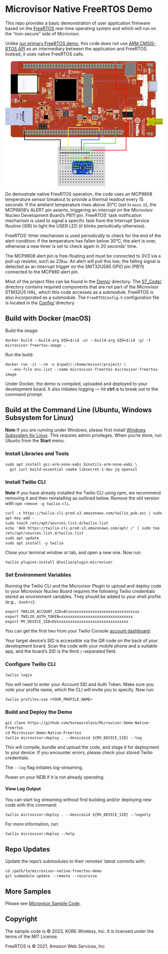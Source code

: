 # Microvisor Native FreeRTOS Demo

This repo provides a basic demonstration of user application firmware based on the [FreeRTOS](https://freertos.org/) real-time operating system and which will run on the “non-secure” side of Microvisor.

Unlike [our primary FreeRTOS demo](https://github.com/twilio/twilio-microvisor-freertos), this code does not use [ARM CMSIS-RTOS API](https://github.com/ARM-software/CMSIS_5) as an intermediary between the application and FreeRTOS. Instead, it uses native FreeRTOS calls.

![The Nucleo board and attached MCP9808](./images/mv-mcp9808.png)

Do demostrate native FreeRTOS operation, the code uses an MCP9808 temperature sensor breakout to provide a thermal readout every 15 seconds. If the ambient temperature rises above 30°C (set in `main.h`), the MCP9808’s ALERT pin asserts, triggering an interrupt on the Microvisor Nucleo Development Board’s PB11 pin. FreeRTOS’ task notification mechanism is used to signal a specific task from the Interrupt Service Routine (ISR) to light the USER LED (it blinks periodically otherwise). 

FreeRTOS’ timer mechanism is used periodically to check for the end of the alert condition: if the temperature has fallen below 30°C, the alert is over, otherwise a new timer is set to check again in 20 seconds' time.

The MCP9808 alert pin is free-floating and must be connected to 3V3 via a pull-up resistor, such as 22k&omega;. An alert will pull this low; the falling signal is detected as an interrupt trigger on the SMT32U585 GPIO pin (PB11) connected to the MCP980 alert pin.

Most of the project files can be found in the [Demo/](Demo/) directory. The [ST_Code/](ST_Code/) directory contains required components that are not part of the Microvisor STM32U5 HAL, which this code accesses as a submodule. FreeRTOS is also incorporated as a submodule. The `FreeRTOSConfig.h` configuration file is located in the [Config/](Config/) directory.

## Build with Docker (macOS)

Build the image:

```shell
docker build --build-arg UID=$(id -u) --build-arg GID=$(id -g) -t microvisor-freertos-image .
```

Run the build:

```shell
docker run -it --rm -v $(pwd)/:/home/mvisor/project/ \
  --env-file env.list --name microvisor-freertos microvisor-freertos-image
```

Under Docker, the demo is compiled, uploaded and deployed to your development board. It also initiates logging — hit <b>ctrl</b>-<b>c</b> to break out to the command prompt.

## Build at the Command Line (Ubuntu, Windows Subsystem for Linux)

**Note** If you are running under Windows, please first install [Windows Subsystem for Linux](https://learn.microsoft.com/en-us/windows/wsl/install). This requires admin privileges. When you’re done, run Ubuntu from the **Start** menu.

### Install Libraries and Tools

```shell
sudo apt install gcc-arm-none-eabi binutils-arm-none-eabi \
  git curl build-essential cmake libsecret-1-dev jq openssl
```

### Install Twilio CLI

**Note** If you have already installed the Twilio CLI using *npm*, we recommend removing it and then reinstalling as outlined below. Remove the old version with `npm remove -g twilio-cli`.

```shell
curl -s https://twilio-cli-prod.s3.amazonaws.com/twilio_pub.asc | sudo apt-key add -
sudo touch /etc/apt/sources.list.d/twilio.list
echo 'deb https://twilio-cli-prod.s3.amazonaws.com/apt/ /' | sudo tee /etc/apt/sources.list.d/twilio.list
sudo apt update
sudo apt install -y twilio
```

Close your terminal window or tab, and open a new one. Now run:

```shell
twilio plugins:install @twilio/plugin-microvisor
```

### Set Environment Variables

Running the Twilio CLI and the Microvisor Plugin to upload and deploy code to your Microvisor Nucleo Board requires the following Twilio credentials stored as environment variables. They should be added to your shell profile (e.g., `.bashrc`):

```shell
export TWILIO_ACCOUNT_SID=ACxxxxxxxxxxxxxxxxxxxxxxxxxxxxxxxx
export TWILIO_AUTH_TOKEN=xxxxxxxxxxxxxxxxxxxxxxxxxxxxxxxx
export MV_DEVICE_SID=UVxxxxxxxxxxxxxxxxxxxxxxxxxxxxxxxx
```

You can get the first two from your Twilio Console [account dashboard](https://console.twilio.com/).

Your target device’s SID is accessible via the QR code on the back of your development board. Scan the code with your mobile phone and a suitable app, and the board’s SID is the third `/`-separated field.

### Configure Twilio CLI

```shell
twilio login
```

You will need to enter your Account SID and Auth Token. Make sure you note your profile name, which the CLI will invite you to specify. Now run:

```shell
twilio profiles:use <YOUR_PROFILE_NAME>
```

### Build and Deploy the Demo

```shell
git clone https://github.com/korewireless/Microvisor-Demo-Native-Freertos
cd Microvisor-Demo-Native-Freertos
twilio microvisor:deploy . --devicesid ${MV_DEVICE_SID} --log
```

This will compile, bundle and upload the code, and stage it for deployment to your device. If you encounter errors, please check your stored Twilio credentials.

The `--log` flag initiates log-streaming.

Power on your NDB if it is not already operating.

#### View Log Output

You can start log streaming without first building and/or deploying new code with this command:

```shell
twilio microvisor:deploy . --devicesid ${MV_DEVICE_SID} --logonly
```

For more information, run:

```shell
twilio microvisor:deploy --help
```

## Repo Updates

Update the repo’s submodules to their remotes’ latest commits with:

```shell
cd /path/to/microvisor-native-freertos-demo
git submodule update --remote --recursive
```

## More Samples

Please see [Microvisor Sample Code](https://www.twilio.com/docs/iot/microvisor/sample-code).

## Copyright

The sample code is © 2023, KORE Wireless, Inc. It is licensed under the terms of the MIT License.

FreeRTOS is © 2021, Amazon Web Services, Inc
